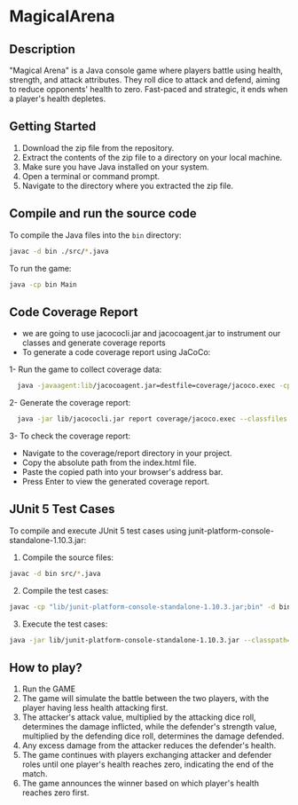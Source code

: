 # MagicalArena

## Description
"Magical Arena" is a Java console game where players battle using health, strength, and attack attributes. They roll dice to attack and defend, aiming to reduce opponents' health to zero. Fast-paced and strategic, it ends when a player's health depletes.

## Getting Started
1. Download the zip file from the repository.
2. Extract the contents of the zip file to a directory on your local machine.
3. Make sure you have Java installed on your system.
4. Open a terminal or command prompt.
5. Navigate to the directory where you extracted the zip file.

## Compile and run the source code
To compile the Java files into the `bin` directory:
```bash
javac -d bin ./src/*.java
```
To run the game:
```bash
java -cp bin Main
```
## Code Coverage Report
* we are going to use jacococli.jar and jacocoagent.jar to instrument our classes and generate coverage reports
* To generate a code coverage report using JaCoCo:

1- Run the game to collect coverage data:
```bash
  java -javaagent:lib/jacocoagent.jar=destfile=coverage/jacoco.exec -cp bin Main
```

2- Generate the coverage report:
```bash
  java -jar lib/jacococli.jar report coverage/jacoco.exec --classfiles bin --sourcefiles src --html coverage/report

```

3- To check the coverage report:
* Navigate to the coverage/report directory in your project.
* Copy the absolute path from the index.html file.
* Paste the copied path into your browser's address bar.
* Press Enter to view the generated coverage report.

## JUnit 5 Test Cases
To compile and execute JUnit 5 test cases using junit-platform-console-standalone-1.10.3.jar:

1. Compile the source files:
```bash
javac -d bin src/*.java
```
2. Compile the test cases:
```bash
javac -cp "lib/junit-platform-console-standalone-1.10.3.jar;bin" -d bin test/*.java
```
3. Execute the test cases:
```bash
java -jar lib/junit-platform-console-standalone-1.10.3.jar --classpath=bin --scan-class-path
```

## How to play?
1) Run the GAME
2) The game will simulate the battle between the two players, with the player having less health attacking first.
3) The attacker's attack value, multiplied by the attacking dice roll, determines the damage inflicted, while the defender's strength value, multiplied by the defending dice roll, determines the damage defended.
4) Any excess damage from the attacker reduces the defender's health.
5) The game continues with players exchanging attacker and defender roles until one player's health reaches zero, indicating the end of the match.
6) The game announces the winner based on which player's health reaches zero first.
